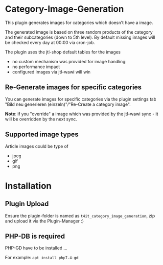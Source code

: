 # Category-Image-Generation

This plugin generates images for categories which doesn't have a image.

The generated image is based on three random products of the category and their subcategories (down to 5th level). By
default missing images will be checked every day at 00:00 via cron-job.

The plugin uses the jtl-shop default tables for the images
* no custom mechanism was provided for image handling
* no performance impact
* configured images via jtl-wawi will win

## Re-Generate images for specific categories

You can generate images for specific categories via the plugin settings tab "Bild neu generieren (einzeln)"/"Re-Create a
category image".

**Note**: if you "override" a image which was provided by the jtl-wawi sync - it will be overridden by the next sync.

## Supported image types

Article images could be type of

* jpeg
* gif
* png

# Installation

## Plugin Upload

Ensure the plugin-folder is named as ``t4it_category_image_generation``, zip and upload it via the Plugin-Manager :)

## PHP-DB is required

PHP-GD have to be installed ...

For example: ``apt install php7.4-gd``